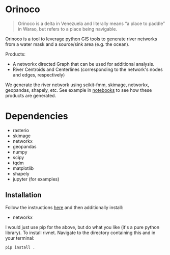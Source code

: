 # Orinoco

>Orinoco is a delta in Venezuela and literally means “a place to paddle” in Warao, but refers to a place being navigable.

Orinoco is a tool to leverage python GIS tools to generate river networks from a water mask and a source/sink area (e.g. the ocean).

Products:

+ A networkx directed Graph that can be used for additional analysis.
+ River Centroids and Centerlines (corresponding to the network's nodes and edges, respectively)

We generate the river network using scikit-fmm, skimage, networkx, geopandas, shapely, etc. See example in [notebooks](notebooks) to see how these products are generated.

# Dependencies

+ rasterio
+ skimage
+ networkx
+ geopandas
+ numpy
+ scipy
+ tqdm
+ matplotlib
+ shapely
+ jupyter (for examples)

## Installation

Follow the instructions [here](https://github.com/cmarshak/sari-tutorial) and then additionally install:

+ networkx

I would just use pip for the above, but do what you like (it's a pure python library). To install rivnet. Navigate to the directory containing this and in your terminal:

`pip install .`

